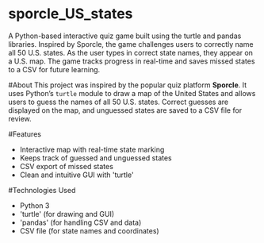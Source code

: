# sporcle_US_states
A Python-based interactive quiz game built using the turtle and pandas libraries. Inspired by Sporcle, the game challenges users to correctly name all 50 U.S. states. As the user types in correct state names, they appear on a U.S. map. The game tracks progress in real-time and saves missed states to a CSV for future learning.

#About
This project was inspired by the popular quiz platform **Sporcle**. It uses Python’s `turtle` module to draw a map of the United States and allows users to guess the names of all 50 U.S. states. Correct guesses are displayed on the map, and unguessed states are saved to a CSV file for review.

#Features
- Interactive map with real-time state marking
- Keeps track of guessed and unguessed states
- CSV export of missed states
- Clean and intuitive GUI with 'turtle'

#Technologies Used
- Python 3
- 'turtle' (for drawing and GUI)
- 'pandas' (for handling CSV and data)
- CSV file (for state names and coordinates)
